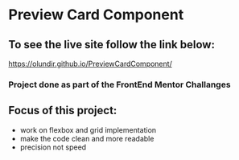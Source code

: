 # Preview Card Component

## To see the live site follow the link below:

https://olundir.github.io/PreviewCardComponent/

### Project done as part of the FrontEnd Mentor Challanges

## Focus of this project:

- work on flexbox and grid implementation
- make the code clean and more readable
- precision not speed
